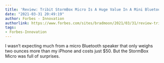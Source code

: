 ```yaml
---
title: 'Review: Tribit StormBox Micro Is A Huge Value In A Mini Bluetooth Speaker'
date: "2021-03-31 20:49:19"
author: Forbes - Innovation
authorlink: https://www.forbes.com/sites/bradmoon/2021/03/31/review-tribit-stormbox-micro-is-a-huge-value-in-a-mini-bluetooth-speaker/
tags:
- Forbes-Innovation
---
```

I wasn’t expecting much from a micro Bluetooth speaker that only weighs two ounces more than my iPhone and costs just $50. But the StormBox Micro was full of surprises.